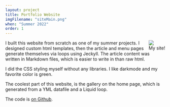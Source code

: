 ```yaml
---
layout: project
title: Portfolio Website
imgFilename: "siteMain.png"
when: "Summer 2022"
order: 1
---
```


<div class="imgCptnBox" style="float:right">
<img src="{{ "assets/images/siteMain.png" | relative_url }}" class="articleImgMain">
<figcaption class="articleCaption">My site!</figcaption>
</div>

I built this website from scratch as one of my summer projects. I designed custom html templates, then the article and menu pages generate themselves via loops using Jeckyll. The article content was written in Markdown files, which is easier to write in than raw html.
 
I did the CSS styling myself without any libraries. I like darkmode and my favorite color is green. 

The coolest part of this website, is the gallery on the home page, which is generated from a YML datafile and a Liquid loop.

The code is <a href="https://github.com/matt-lewton9/Portfolio-Website" class="link" target="_blank" rel="noopener noreferrer">on Github</a>.